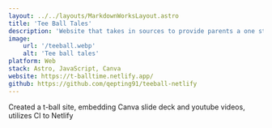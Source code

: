 ```yaml
---
layout: ../../layouts/MarkdownWorksLayout.astro
title: 'Tee Ball Tales'
description: 'Website that takes in sources to provide parents a one stop shop for tee-ball drills'
image:
    url: '/teeball.webp'
    alt: 'Tee ball tales'
platform: Web
stack: Astro, JavaScript, Canva
website: https://t-balltime.netlify.app/
github: https://github.com/qepting91/teeball-netlify
---
```


Created a t-ball site, embedding Canva slide deck and youtube videos, utilizes CI to Netlify
